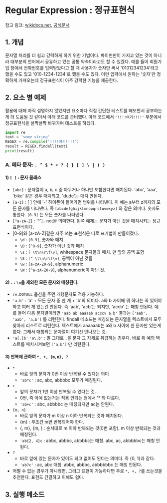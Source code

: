 # Regular Expression : 정규표현식

참고 링크: [wikidocs.net](https://wikidocs.net/1642), [공식문서](https://docs.python.org/3.5/howto/regex.html)

## 1. 개념

문자열 처리를 더 쉽고 강력하게 하기 위한 기법이다. 파이썬만이 가지고 있는 것이 아니라 대부분의 언어에서 공유하고 있는 공통 약속이라고도 할 수 있겠다. 예를 들어 회원가입 창에서 전화번호를 입력받았다고 할 때 사용자가 숫자만 써서 '01012341234'라고 했을 수도 있고 '010-1234-1234'로 했을 수도 있다. 이런 입력에서 원하는 '숫자'만 정확하게 가져오는데 정규표현식이 아주 강력한 기능을 제공한다.

## 2. 요소 별 예제

활용에 대해 아직 설명하지 않았지만 요소마다 직접 간단한 테스트를 해보면서 공부하는게 더 도움될 것 같아서 아래 코드를 준비했다. 아래 코드에서 `'!!!!여기!!!!'` 부분에서 정규표현식을 살짝살짝 바꿔가며 테스트를 하겠다.

```python
import re
text = 'some string'
REGEX = re.compile('!!!!여기!!!!')
result = REGEX.findall(text)
print(result)
```

### A. 메타 문자: `. ^ $ * + ? { } [ ] \ | ( )`

#### 1) `[ ]` : 문자 클래스

- `[abc]` : 문자열이 a, b, c 중 아무거나 하나만 포함한다면 매치된다. 'abc', 'aaa', 'bike' 같은 경우 매치되고, 'dude'는 매치 안된다.
- `[a-z]` : [ ] 안에 '-' 하이픈이 들어가면 범위를 나타낸다. 이 예는 a부터 z까지의 모든 문자를 나타낸다. 즉 `[abcdefghijklmnopqrstuvwxyz]` 와 같은 의미다. 숫자도 통한다. `[0-9]` 는 모든 숫자를 나타낸다.
- `[^a-zA-Z]` : '^'는 not을 의미한다. 왼쪽 예제는 문자가 아닌 것을 매치시키는 정규표현식이다.
- [0-9]와 [a-zA-Z]같은 자주 쓰는 표현식은 따로 표기법이 만들어졌다.
    + `\d` : `[0-9]`, 숫자와 매치
    + `\D` : `[^0-9]`, 숫자가 아닌 것과 매치
    + `\s` : `[ \t\n\r\f\v]`, whitespace 문자들과 매치. 맨 앞의 공백 포함
    + `\S` : `[^ \t\n\r\f\v]`, 공백이 아닌 것들
    + `\w` : `[a-zA-Z0-9]`, alphanumeric
    + `\W` : `[^a-zA-Z0-9]`, alphanumeric이 아닌 것.

#### 2) `.` : `\n`을 제외한 모든 문자와 매칭된다.

- `re.DOTALL` 옵션을 주면 개행문자도 적용 가능하다.
- `'a.b'` : 'a' + 모든 문자 중 한 개 + 'b'의 의미다. a와 b 사이에 뭐 하나는 꼭 있어야 하고 여러 개 있는건 안된다. 즉 'aab', 'acb'는 되지만, 'accb' 는 매칭 안된다. 예를 들어 다음 문자열이라면 `'aab ab aaaaab acccv a.b'` 결과는 `['aab', 'aab', 'a.b']` 를 리턴한다. findall 메소드는 매칭되는 문자열을 텍스트에서 모두 찾아서 리스트로 리턴한다. 텍스트에서 aaaaaab는 a와 b 사이에 한 문자만 있는게 없다. 그래서 매칭되는 문자열이 여기선 안나오는 것.
- `'a[.]b'` `'a\.b'` : 말 그대로 `.`을 문자 그 자체로 취급하는 경우다. 바로 위 예의 텍스트를 매치시켜보면 `['a.b']` 만 리턴된다.

#### 3) 반복에 관하여 `*, +, {m,n}, ?`

- `*`
    + 바로 앞의 문자가 0번 이상 반복될 수 있다는 의미
    + `'ab*c'` : ac, abc, abbbbc 모두가 매칭된다.
- `+`
    + 앞의 문자가 1번 이상 반복될 수 있다는 것.
    + 0번, 즉 아예 없는거는 적용 안되는 점에서 '*'와 다르다.
    + `'ab+c'` : abc, abbbbc 는 매칭되지만 ac는 안된다.
- `{m, n}`
    + 바로 앞의 문자가 m 이상 n 이하 반복되는 것과 매치된다.
    + {m} : 무조건 m번 반복되어야 한다.
    + {, m}, {m, } : 순서대로 m 이하 반복되는 것(0번 포함), m 이상 반복되는 것과 매칭된다.
    + `'ab{2, 4}c` : abbc, abbbc, abbbbc는 매칭. abc, ac, abbbbbc는 매칭 안된다.
- `?` 
    + 바로 앞에 있는 문자가 있어도 되고 없어도 된다는 의미다. 즉 {0, 1}과 같다.
    + `'ab?c'` : ac, abc 매칭. abbc, abbbc, abbbbbbc 는 매칭 안된다.
- 어쩔 수 없는 경우가 아니라면, 그리고 표현이 가능하다면 주로 `*, +, ?`를 쓰는것을 추천한다. 표현도 간결하고 이해도 쉽다.

## 3. 실행 메소드






